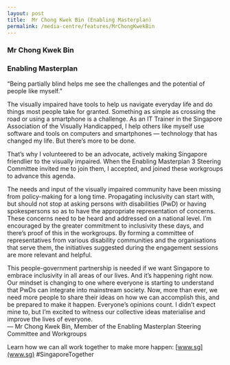 ```yaml
---
layout: post
title:  Mr Chong Kwek Bin (Enabling Masterplan)
permalink: /media-centre/features/MrChongKwekBin
---
```

### Mr Chong Kwek Bin 
### Enabling Masterplan 
 
“Being partially blind helps me see the challenges and the potential of people like myself.” 
  
The visually impaired have tools to help us navigate everyday life and do things most people take for granted. Something as simple as crossing the road or using a smartphone is a challenge. As an IT Trainer in the Singapore Association of the Visually 
Handicapped, I help others like myself use software and tools on computers and smartphones — technology that has changed my life. But there’s more to be done. 
 
That’s why I volunteered to be an advocate, actively making Singapore friendlier to the visually impaired. When the Enabling Masterplan 3 Steering Committee invited me to join them, I accepted, and joined these workgroups to advance this agenda. 
 
The needs and input of the visually impaired community have been missing from policy-making for a long time. Propagating inclusivity can start with, but should not stop at asking persons with disabilities (PwD) or having spokespersons so as to have the appropriate representation of concerns. These concerns need to be heard and addressed on a national level. 
I’m encouraged by the greater commitment to inclusivity these days, and there’s proof of this in the workgroups. By forming a committee of representatives from various disability communities and the organisations that serve them, the initiatives suggested during the engagement sessions are more relevant and helpful. 
 
This people-government partnership is needed if we want Singapore to embrace inclusivity in all areas of our lives. And it’s happening right now. Our mindset is changing to one where everyone is starting to understand that PwDs can integrate into mainstream society. Now, more than ever, we need more people to share their ideas on how we can accomplish this, and be prepared to make it happen. Everyone’s opinions count. I didn’t expect mine to, but I’m excited to witness our collective ideas materialise and improve the lives of everyone.  
 — Mr Chong Kwek Bin, Member of the Enabling Masterplan Steering Committee and Workgroups  

 Learn how we can all work together to make more happen: [www.sg](www.sg) #SingaporeTogether
